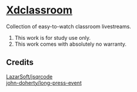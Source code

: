 # [Xdclassroom](https://xdclassroom.git.pnxlr.eu.org/index.html)
Collection of easy-to-watch classroom livestreams.

1. This work is for study use only.
2. This work comes with absolutely no warranty.

## Credits
[LazarSoft/jsqrcode](https://github.com/LazarSoft/jsqrcode) <br>
[john-doherty/long-press-event](https://github.com/john-doherty/long-press-event)
